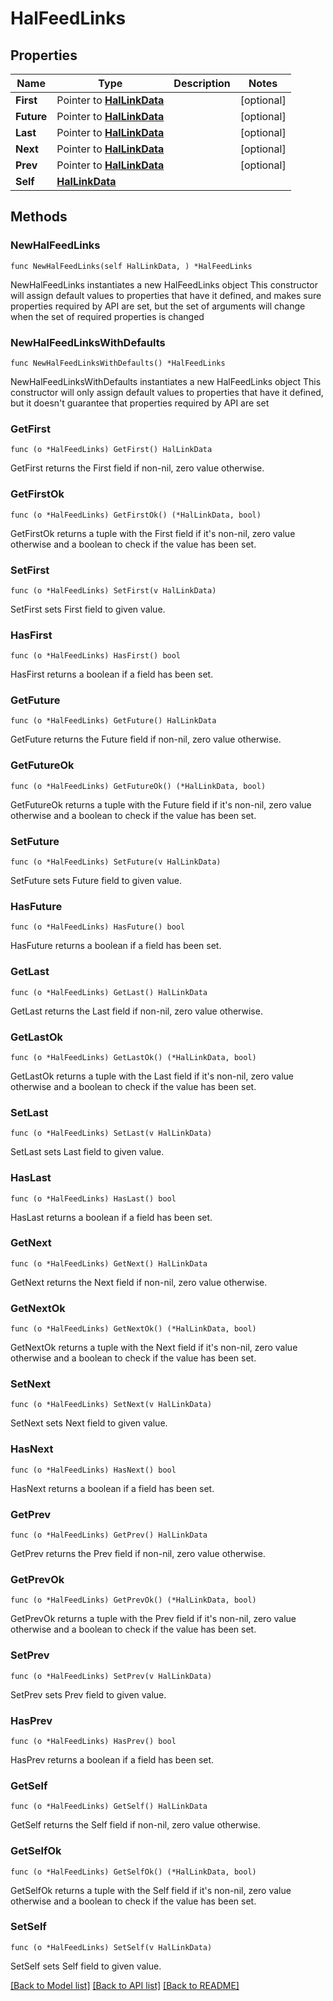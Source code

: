 <!--
Copyright (C) 2020-2023 Arm Limited or its affiliates and Contributors. All rights reserved.
SPDX-License-Identifier: Apache-2.0
-->
# HalFeedLinks

## Properties

Name | Type | Description | Notes
------------ | ------------- | ------------- | -------------
**First** | Pointer to [**HalLinkData**](HalLinkData.md) |  | [optional] 
**Future** | Pointer to [**HalLinkData**](HalLinkData.md) |  | [optional] 
**Last** | Pointer to [**HalLinkData**](HalLinkData.md) |  | [optional] 
**Next** | Pointer to [**HalLinkData**](HalLinkData.md) |  | [optional] 
**Prev** | Pointer to [**HalLinkData**](HalLinkData.md) |  | [optional] 
**Self** | [**HalLinkData**](HalLinkData.md) |  | 

## Methods

### NewHalFeedLinks

`func NewHalFeedLinks(self HalLinkData, ) *HalFeedLinks`

NewHalFeedLinks instantiates a new HalFeedLinks object
This constructor will assign default values to properties that have it defined,
and makes sure properties required by API are set, but the set of arguments
will change when the set of required properties is changed

### NewHalFeedLinksWithDefaults

`func NewHalFeedLinksWithDefaults() *HalFeedLinks`

NewHalFeedLinksWithDefaults instantiates a new HalFeedLinks object
This constructor will only assign default values to properties that have it defined,
but it doesn't guarantee that properties required by API are set

### GetFirst

`func (o *HalFeedLinks) GetFirst() HalLinkData`

GetFirst returns the First field if non-nil, zero value otherwise.

### GetFirstOk

`func (o *HalFeedLinks) GetFirstOk() (*HalLinkData, bool)`

GetFirstOk returns a tuple with the First field if it's non-nil, zero value otherwise
and a boolean to check if the value has been set.

### SetFirst

`func (o *HalFeedLinks) SetFirst(v HalLinkData)`

SetFirst sets First field to given value.

### HasFirst

`func (o *HalFeedLinks) HasFirst() bool`

HasFirst returns a boolean if a field has been set.

### GetFuture

`func (o *HalFeedLinks) GetFuture() HalLinkData`

GetFuture returns the Future field if non-nil, zero value otherwise.

### GetFutureOk

`func (o *HalFeedLinks) GetFutureOk() (*HalLinkData, bool)`

GetFutureOk returns a tuple with the Future field if it's non-nil, zero value otherwise
and a boolean to check if the value has been set.

### SetFuture

`func (o *HalFeedLinks) SetFuture(v HalLinkData)`

SetFuture sets Future field to given value.

### HasFuture

`func (o *HalFeedLinks) HasFuture() bool`

HasFuture returns a boolean if a field has been set.

### GetLast

`func (o *HalFeedLinks) GetLast() HalLinkData`

GetLast returns the Last field if non-nil, zero value otherwise.

### GetLastOk

`func (o *HalFeedLinks) GetLastOk() (*HalLinkData, bool)`

GetLastOk returns a tuple with the Last field if it's non-nil, zero value otherwise
and a boolean to check if the value has been set.

### SetLast

`func (o *HalFeedLinks) SetLast(v HalLinkData)`

SetLast sets Last field to given value.

### HasLast

`func (o *HalFeedLinks) HasLast() bool`

HasLast returns a boolean if a field has been set.

### GetNext

`func (o *HalFeedLinks) GetNext() HalLinkData`

GetNext returns the Next field if non-nil, zero value otherwise.

### GetNextOk

`func (o *HalFeedLinks) GetNextOk() (*HalLinkData, bool)`

GetNextOk returns a tuple with the Next field if it's non-nil, zero value otherwise
and a boolean to check if the value has been set.

### SetNext

`func (o *HalFeedLinks) SetNext(v HalLinkData)`

SetNext sets Next field to given value.

### HasNext

`func (o *HalFeedLinks) HasNext() bool`

HasNext returns a boolean if a field has been set.

### GetPrev

`func (o *HalFeedLinks) GetPrev() HalLinkData`

GetPrev returns the Prev field if non-nil, zero value otherwise.

### GetPrevOk

`func (o *HalFeedLinks) GetPrevOk() (*HalLinkData, bool)`

GetPrevOk returns a tuple with the Prev field if it's non-nil, zero value otherwise
and a boolean to check if the value has been set.

### SetPrev

`func (o *HalFeedLinks) SetPrev(v HalLinkData)`

SetPrev sets Prev field to given value.

### HasPrev

`func (o *HalFeedLinks) HasPrev() bool`

HasPrev returns a boolean if a field has been set.

### GetSelf

`func (o *HalFeedLinks) GetSelf() HalLinkData`

GetSelf returns the Self field if non-nil, zero value otherwise.

### GetSelfOk

`func (o *HalFeedLinks) GetSelfOk() (*HalLinkData, bool)`

GetSelfOk returns a tuple with the Self field if it's non-nil, zero value otherwise
and a boolean to check if the value has been set.

### SetSelf

`func (o *HalFeedLinks) SetSelf(v HalLinkData)`

SetSelf sets Self field to given value.



[[Back to Model list]](../README.md#documentation-for-models) [[Back to API list]](../README.md#documentation-for-api-endpoints) [[Back to README]](../README.md)


